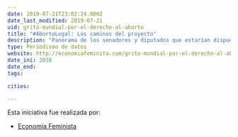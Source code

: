 ```yaml
---
date: 2019-07-21T23:02:24.000Z
date_last_modified: 2019-07-21
uid: grito-mundial-por-el-derecho-al-aborto
title: "#AbortoLegal: Los caminos del proyecto"
description: "Panorama de los senadores y diputados que estarían dispuestos a votar a favor del aborto en Argentina con algunas modificaciones y cómo esto afectaría la decisión final."
type: Periodismo de datos
website: http://economiafeminita.com/grito-mundial-por-el-derecho-al-aborto/
date_ini: 2018
date_end: 
tags:

cities: 

---
```


Esta iniciativa fue realizada por:

- [Economía Feminista](/i/economia-feminista.html)
